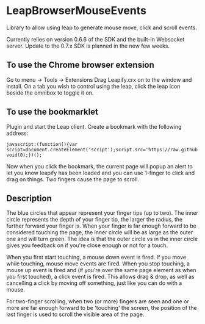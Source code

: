 LeapBrowserMouseEvents
======================

Library to allow using leap to generate mouse move, click and scroll events.

Currently relies on version 0.6.6 of the SDK and the built-in Websocket server.
Update to the 0.7.x SDK is planned in the new few weeks.

To use the Chrome browser extension
-----------------------------------
Go to menu -> Tools -> Extensions
Drag Leapify.crx on to the window and install.
On a tab you wish to control using the leap, click the leap icon beside the omnibox to toggle it on.

To use the bookmarklet
----------------------
Plugin and start the Leap client.
Create a bookmark with the following address:

    javascript:(function(){var script=document.createElement('script');script.src='https://raw.github.com/markmsmith/LeapBrowserMouseEvents/master/leapify.js';document.body.appendChild(script);return void(0);})();

Now when you click the bookmark, the current page will popup an alert to let you know leapify has been loaded and you can use 1-finger to click and drag on things.  Two fingers cause the page to scroll.

Description
-----------
The blue circles that appear represent your finger tips (up to two).  The inner circle represents the depth of your finger tip, the larger the radius, the further forward your finger is.
When your finger is far enough forward to be considered touching the page, the inner circle will be as large as the outer one and will turn green.
The idea is that the outer circle vs in the inner circle gives you feedback on if you're close enough or not for a touch.

When you first start touching, a mouse down event is fired.  If you move while touching, mouse move events are fired.
When you stop touching, a mouse up event is fired and (if you're over the same page element as when you first touched), a click event is fired.  This allows drag & drop, as well as cancelling a click by moving off something, just like you can do with a mouse.

For two-finger scrolling, when two (or more) fingers are seen and one or more are far enough forward to be 'touching' the screen, the position of the last finger is used to scroll the visible area of the page.
